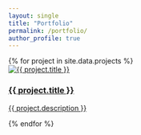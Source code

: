 ```yaml
---
layout: single
title: "Portfolio"
permalink: /portfolio/
author_profile: true
---
```

<div class="portfolio-grid">
  {% for project in site.data.projects %}
  <div class="tile">
    <a href="{{ project.url }}" target="_blank">
      <img src="{{ project.image }}" alt="{{ project.title }}">
      <div class="tile-content">
        <h3>{{ project.title }}</h3>
        <p>{{ project.description }}</p>
      </div>
    </a>
  </div>
  {% endfor %}
</div>
